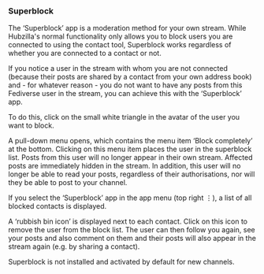 ### Superblock 

The ‘Superblock’ app is a moderation method for your own stream. While Hubzilla's normal functionality only allows you to block users you are connected to using the contact tool, Superblock works regardless of whether you are connected to a contact or not.

If you notice a user in the stream with whom you are not connected (because their posts are shared by a contact from your own address book) and - for whatever reason - you do not want to have any posts from this Fediverse user in the stream, you can achieve this with the ‘Superblock’ app.

To do this, click on the small white triangle in the avatar of the user you want to block.

A pull-down menu opens, which contains the menu item ‘Block completely’ at the bottom. Clicking on this menu item places the user in the superblock list. Posts from this user will no longer appear in their own stream. Affected posts are immediately hidden in the stream. In addition, this user will no longer be able to read your posts, regardless of their authorisations, nor will they be able to post to your channel.

If you select the ‘Superblock’ app in the app menu (top right ⋮), a list of all blocked contacts is displayed.

A ‘rubbish bin icon’ is displayed next to each contact. Click on this icon to remove the user from the block list. The user can then follow you again, see your posts and also comment on them and their posts will also appear in the stream again (e.g. by sharing a contact).

Superblock is not installed and activated by default for new channels.